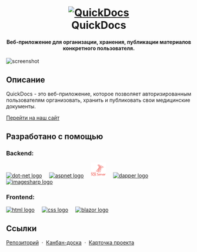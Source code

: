 
<h1 align="center">
  <br>
  <a href="https://dev-hello-project.pantheonsite.io"><img src="https://dev-hello-project.pantheonsite.io/sites/default/files/3d4c5770c88b5b3ab7287096ea90fac7%20%282%29-Photoroom.png" alt="QuickDocs" width="200"></a>
  <br>
  QuickDocs
  <br>
</h1>

<h4 align="center">Веб-приложение для организации, хранения, публикации  материалов  конкретного пользователя.</h4>

![screenshot](https://i.postimg.cc/qqYWKS8q/image-translated-3.jpg)

## Описание
QuickDocs - это веб-приложение, которое позволяет авторизированным пользователям организовать, хранить и публиковать свои медицинские документы.

<a href="https://dev-hello-project.pantheonsite.io/">Перейти на наш сайт</a>


## Разработано с помощью
<div align="left">
  <h3>Backend:</h3>
  <a href="https://dotnet.microsoft.com/en-us/"><img src="https://cdn.jsdelivr.net/gh/devicons/devicon/icons/dot-net/dot-net-plain-wordmark.svg" height="40" alt="dot-net logo"  /></a>
  <img width="12" />
  <a href="https://dotnet.microsoft.com/en-us/apps/aspnet"><img src="https://infogeek.in/assets/images/features/mvc.png" height="40" alt="aspnet logo"  /></a>
  <img width="12" />
  <a href="https://learn.microsoft.com/ru-ru/sql/ssms/download-sql-server-management-studio-ssms?view=sql-server-ver16"><img src="https://github.com/devicons/devicon/blob/v2.16.0/icons/microsoftsqlserver/microsoftsqlserver-plain-wordmark.svg" height="40" alt="mssql logo"  /></a>
  <img width="12" />
  <a href="https://dappertutorial.net/download"><img src="https://www.lluisfranco.com/images/posts/DapperLogo.png" height="40" alt="dapper logo"  /></a>
  <img width="12" />
  <a href="https://sixlabors.com/products/imagesharp/"><img src="https://avatars.githubusercontent.com/u/25224152?v=4&s=400" height="40" alt="imagesharp logo"  /></a>
  <img width="12" />
  </br>
  <h3>Frontend:</h3>
  <a href="https://www.w3.org/html/"><img src="https://fuzeservers.ru/wp-content/uploads/1/2/f/12fe80952f7ce58a3adc27c592b3a3c9.png" height="40" alt="html logo"  /></a>
  <img width="12" />
  <a href="https://www.w3.org/Style/CSS/Overview.en.html"><img src="https://gas-kvas.com/uploads/posts/2023-02/1675463201_gas-kvas-com-p-fonovii-risunok-v-css3-16.jpg" height="40" alt="css logo"  /></a>
  <img width="12" />
  <a href="https://dotnet.microsoft.com/en-us/apps/aspnet/web-apps/blazor"><img src="https://i0.wp.com/erhankocabuga.com/wp-content/uploads/2019/08/net-blazor.png?w=1400&ssl=1" height="40" alt="blazor logo"  /></a>
  <img width="12" />
</div>

## Ссылки

[Репозиторий](https://github.com/LN-KN/ShowWork) &nbsp;&middot;&nbsp;
[Канбан-доска](https://yougile.com/team/47cdad97f983/DIGITAL-PORTFOLIO/Задачи) &nbsp;&middot;&nbsp;
[Карточка проекта](https://project.ai-info.ru/sites/default/files/kartochka_proekta.pdf)
